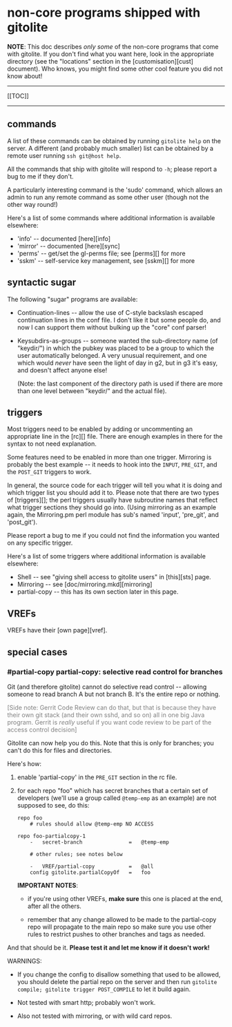 # non-core programs shipped with gitolite

**NOTE**: This doc describes *only some* of the non-core programs that come
with gitolite.  If you don't find what you want here, look in the appropriate
directory (see the "locations" section in the [customisation][cust] document).
Who knows, you might find some other cool feature you did not know about!

----

[[TOC]]

----

## commands

A list of these commands can be obtained by running `gitolite help` on the
server.  A different (and probably much smaller) list can be obtained by a
remote user running `ssh git@host help`.

All the commands that ship with gitolite will respond to `-h`; please report a
bug to me if they don't.

A particularly interesting command is the 'sudo' command, which allows an
admin to run any remote command as some other user (though not the other way
round!)

Here's a list of some commands where additional information is available
elsewhere:

  * 'info' -- documented [here][info]
  * 'mirror' -- documented [here][sync]
  * 'perms' -- get/set the gl-perms file; see [perms][] for more
  * 'sskm' -- self-service key management, see [sskm][] for more

## syntactic sugar

The following "sugar" programs are available:

  * Continuation-lines -- allow the use of C-style backslash escaped
    continuation lines in the conf file.  I don't like it but some people do,
    and now I can support them without bulking up the "core" conf parser!

  * Keysubdirs-as-groups -- someone wanted the sub-directory name (of
    "keydir/") in which the pubkey was placed to be a group to which the user
    automatically belonged.  A very unusual requirement, and one which would
    *never* have seen the light of day in g2, but in g3 it's easy, and doesn't
    affect anyone else!

    (Note: the last component of the directory path is used if there are more
    than one level between "keydir/" and the actual file).

## triggers

Most triggers need to be enabled by adding or uncommenting an appropriate line
in the [rc][] file.  There are enough examples in there for the syntax to not
need explanation.

Some features need to be enabled in more than one trigger.  Mirroring is
probably the best example -- it needs to hook into the `INPUT`, `PRE_GIT`, and
the `POST_GIT` triggers to work.

In general, the source code for each trigger will tell you what it is doing
and which trigger list you should add it to.  Please note that there are two
types of [triggers][]; the perl triggers usually have subroutine names that
reflect what trigger sections they should go into.  (Using mirroring as an
example again, the Mirroring.pm perl module has sub's named 'input',
'pre\_git', and 'post\_git').

Please report a bug to me if you could not find the information you wanted on
any specific trigger.

Here's a list of some triggers where additional information is available
elsewhere:

  * Shell -- see "giving shell access to gitolite users" in [this][sts] page.
  * Mirroring -- see [doc/mirroring.mkd][mirroring]
  * partial-copy -- this has its own section later in this page.

## VREFs

VREFs have their [own page][vref].

## special cases

### #partial-copy partial-copy: selective read control for branches

Git (and therefore gitolite) cannot do selective read control -- allowing
someone to read branch A but not branch B.  It's the entire repo or nothing.

<font color="gray"> [Side note: Gerrit Code Review can do that, but that is
because they have their own git stack (and their own sshd, and so on) all in
one big Java program.  Gerrit is *really* useful if you want code review to be
part of the access control decision] </font>

Gitolite can now help you do this.  Note that this is only for branches; you
can't do this for files and directories.

Here's how:

1.  enable 'partial-copy' in the `PRE_GIT` section in the rc file.

2.  for each repo "foo" which has secret branches that a certain set of
    developers (we'll use a group called `@temp-emp` as an example) are not
    supposed to see, do this:

        repo foo
            # rules should allow @temp-emp NO ACCESS

        repo foo-partialcopy-1
            -   secret-branch               =   @temp-emp

            # other rules; see notes below

            -   VREF/partial-copy           =   @all
            config gitolite.partialCopyOf   =   foo

    **IMPORTANT NOTES**:

      * if you're using other VREFs, **make sure** this one is placed at the
        end, after all the others.

      * remember that any change allowed to be made to the partial-copy repo
        will propagate to the main repo so make sure you use other rules to
        restrict pushes to other branches and tags as needed.

And that should be it.  **Please test it and let me know if it doesn't work!**

WARNINGS:

  * If you change the config to disallow something that used to be allowed,
    you should delete the partial repo on the server and then run `gitolite
    compile; gitolite trigger POST_COMPILE` to let it build again.

  * Not tested with smart http; probably won't work.

  * Also not tested with mirroring, or with wild card repos.
